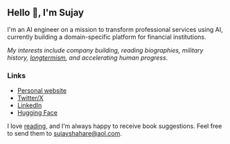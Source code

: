 ## Hello 👋, I'm Sujay

I'm an AI engineer on a mission to transform professional services using AI, currently building a domain-specific platform for financial institutions.

_My interests include company building, reading biographies, military history, [longtermism](https://longtermism.com/), and accelerating human progress._


### Links

- [Personal website](https://www.sujayshahare.com/)
- [Twitter/X](https://x.com/sujay_shahare)
- [LinkedIn](https://www.linkedin.com/in/sujay-shahare)
- [Hugging Face](https://huggingface.co/sujayshahare)

I love [reading](https://www.sujayshahare.com/readings), and I’m always happy to receive book suggestions. Feel free to send them to [sujayshahare@aol.com](mailto:sujayshahare@aol.com).
